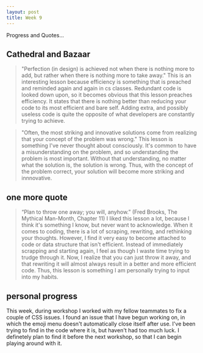 ```yaml
---
layout: post
title: Week 9
---
```

Progress and Quotes...

## Cathedral and Bazaar
> "Perfection (in design) is achieved not when there is nothing more to add, but rather when there is nothing more to take away."
This is an interesting lesson because efficiency is something that is preached and reminded again and again in cs classes. Redundant code is looked down upon, so it becomes obvious that this lesson preaches efficiency. It states that there is nothing better than reducing your code to its most efficient and bare self. Adding extra, and possibly useless code is quite the opposite of what developers are constantly trying to achieve.

> "Often, the most striking and innovative solutions come from realizing that your concept of the problem was wrong."
This lesson is something I've never thought about consciously. It's common to have a misunderstanding on the problem, and so understanding the problem is most important. Without that understanding, no matter what the solution is, the solution is wrong. Thus, with the concept of the problem correct, your solution will become more striking and innnovative.


## one more quote
> “Plan to throw one away; you will, anyhow.” (Fred Brooks, The Mythical Man-Month, Chapter 11)
I liked this lesson a lot, because I think it's something I know, but never want to acknowledge. When it comes to coding, there is a lot of scraping, rewriting, and rethinking your thoughts. However, I find it very easy to become attached to code or data structure that isn't efficient. Instead of immediately scrapping and starting again, I feel as though I waste time trying to trudge through it. Now, I realize that you can just throw it away, and that rewriting it will almost always result in a better and more efficient code. Thus, this lesson is something I am personally trying to input into my habits. 

## personal progress
This week, during workshop I worked with my fellow teammates to fix a couple of CSS issues. I found an issue that I have begun working on, in which the emoji menu doesn't automatically close itself after use. I've been trying to find in the code where it is, but haven't had too much luck. I definetely plan to find it before the next workshop, so that I can begin playing around with it.
